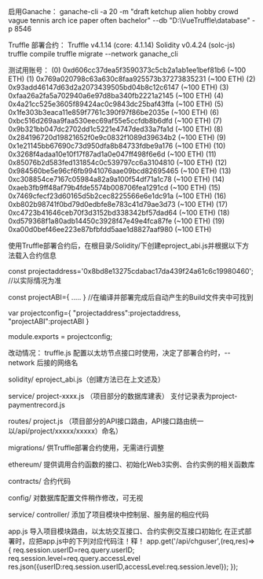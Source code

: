 启用Ganache：
ganache-cli -a 20 -m "draft ketchup alien hobby crowd vague tennis arch ice paper often bachelor" --db "D:\VueTruffle\database" -p 8546

Truffle 部署合约：
Truffle v4.1.14 (core: 4.1.14)
Solidity v0.4.24 (solc-js)
truffle compile
truffle migrate --network ganache_cli


测试用账号：
(0) 0xd606cc37dea5f3590373c5cb2a1ab1ee1bef81b6 (~100 ETH)
(1) 0x769a020798c63a630c8faa925573b37273835231 (~100 ETH)
(2) 0x93add46147d63d2a2073439505bd04b8c12c6147 (~100 ETH)
(3) 0xfaa26a2fa5a702940a6e97d8ba340fb2221a2145 (~100 ETH)
(4) 0x4a21cc525e3605f89424ac0c9843dc25baf43ffa (~100 ETH)
(5) 0x1fe303b3eaca11e859f7761c390f97f86be2035e (~100 ETH)
(6) 0xbc516d269aa9faa530eec69af55e5ccfdb8b6dfd (~100 ETH)
(7) 0x9b321bb047dc2702dd1c5221e4747ded33a7fa1d (~100 ETH)
(8) 0x284196720d19821652f0e9c0832f1089d39634b2 (~100 ETH)
(9) 0x1e21145bb67690c73d950dfa8b84733fdbe9a176 (~100 ETH)
(10) 0x3268f4adaa10e10f17f87ad1a0e047ff498f6e6d (~100 ETH)
(11) 0x85076b2d583fed131854c0c539797cc6a3104810 (~100 ETH)
(12) 0x984560be5e96cf6fb9941076aae09bcd82695465 (~100 ETH)
(13) 0xc308854ce7167c05984a82a9a100f54df71a1c78 (~100 ETH)
(14) 0xaeb3fb9ff48af79b4fde5574b008706fea1291cd (~100 ETH)
(15) 0x7469cfecf23d60165d5b2cec8225566e6e1dc91a (~100 ETH)
(16) 0xb802b98741f0bd79d0edbfe8e783c41d79ae3d73 (~100 ETH)
(17) 0xc4723b41646ceb70f3d3152bd338342bf57dad64 (~100 ETH)
(18) 0xd579368f1a80adb14450c3928f47e49e4fca87fe (~100 ETH)
(19) 0xa00d0bef46ee223e87bfbfdd5aae1d8827aaf980 (~100 ETH)

使用Truffle部署合约后，在根目录/Solidity/下创建eproject_abi.js并根据以下方法载入合约信息


const projectaddress='0x8bd8e13275cdabac17da439f24a61c6c19980460';
//以实际情况为准

const projectABI={
.....
}
//在编译并部署完成后自动产生的Build文件夹中可找到

var projectconfig={
  "projectaddress":projectaddress,
  "projectABI":projectABI
}

module.exports = projectconfig;


改动情况：
truffle.js
配置以太坊节点接口时使用，决定了部署合约时，--network 后接的网络名

solidity/
eproject_abi.js（创建方法已在上文述及）

service/
project-xxxx.js
（项目部分的数据库建表）
支付记录表为project-paymentrecord.js

routes/
project.js
（项目部分的API接口路由，API接口路由统一以/api/project/xxxxx/xxxxx）命名）

migrations/
供Truffle部署合约使用，无需进行调整

ethereum/
提供调用合约函数的接口、初始化Web3实例、合约实例的相关函数库

contracts/
合约代码

config/
对数据库配置文件稍作修改，可无视

service/
controller/
添加了项目模块中控制层、服务层的相应代码

app.js
导入项目模块路由，以太坊交互接口、合约实例交互接口初始化
在正式部署时，应把app.js中的下列对应代码注！释！
app.get('/api/chguser',(req,res)=>{
    req.session.userID=req.query.userID;
    req.session.level=req.query.accessLevel
    res.json({userID:req.session.userID,accessLevel:req.session.level});
  });

